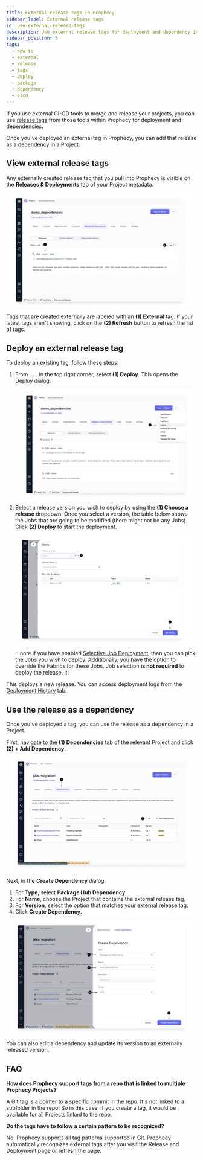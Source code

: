 ```yaml
---
title: External release tags in Prophecy
sidebar_label: External release tags
id: use-external-release-tags
description: Use external release tags for deployment and dependency in Prophecy
sidebar_position: 5
tags:
  - how-to
  - external
  - release
  - tags
  - deploy
  - package
  - dependency
  - cicd
---
```


If you use external CI-CD tools to merge and release your projects, you can use [release tags](https://git-scm.com/book/en/v2/Git-Basics-Tagging) from those tools within Prophecy for deployment and dependencies.

Once you've deployed an external tag in Prophecy, you can add that release as a dependency in a Project.

## View external release tags

Any externally created release tag that you pull into Prophecy is visible on the **Releases & Deployments** tab of your Project metadata.

![External_tags_list](img/external_release_tag_list.png)

Tags that are created externally are labeled with an **(1) External** tag. If your latest tags aren't showing, click on the **(2) Refresh** button to refresh the list of tags.

## Deploy an external release tag

To deploy an existing tag, follow these steps:

1. From `...` in the top right corner, select **(1) Deploy**. This opens the Deploy dialog.

   ![Deploy_button](img/external_release_tag_deploy.png)

2. Select a release version you wish to deploy by using the **(1) Choose a release** dropdown. Once you select a version, the table below shows the Jobs that are going to be modified (there might not be any Jobs). Click **(2) Deploy** to start the deployment.

   ![Deploy_start](img/external_release_tag_deploy_start.png)

   :::note
   If you have enabled [Selective Job Deployment](./deployment.md#selective-job-deployment), then you can pick the Jobs you wish to deploy. Additionally, you have the option to override the Fabrics for these Jobs. Job selection **is not required** to deploy the release.
   :::

This deploys a new release. You can access deployment logs from the [Deployment History](./deployment.md#deployment-history) tab.

## Use the release as a dependency

Once you've deployed a tag, you can use the release as a dependency in a Project.

First, navigate to the **(1) Dependencies** tab of the relevant Project and click **(2) + Add Dependency**.

![Add_dependency](img/external_release_tag_dependency.png)

Next, in the **Create Dependency** dialog:

1. For **Type**, select **Package Hub Dependency**.
1. For **Name**, choose the Project that contains the external release tag.
1. For **Version**, select the option that matches your external release tag.
1. Click **Create Dependency**.

![Add_dependency_2](img/external_release_tag_create_dependency.png)

You can also edit a dependency and update its version to an externally released version.

## FAQ

**How does Prophecy support tags from a repo that is linked to multiple Prophecy Projects?**

A Git tag is a pointer to a specific commit in the repo. It's not linked to a subfolder in the repo. So in this case, if you create a tag, it would be available for all Projects linked to the repo.

**Do the tags have to follow a certain pattern to be recognized?**

No. Prophecy supports all tag patterns supported in Git. Prophecy automatically recognizes external tags after you visit the Release and Deployment page or refresh the page.
